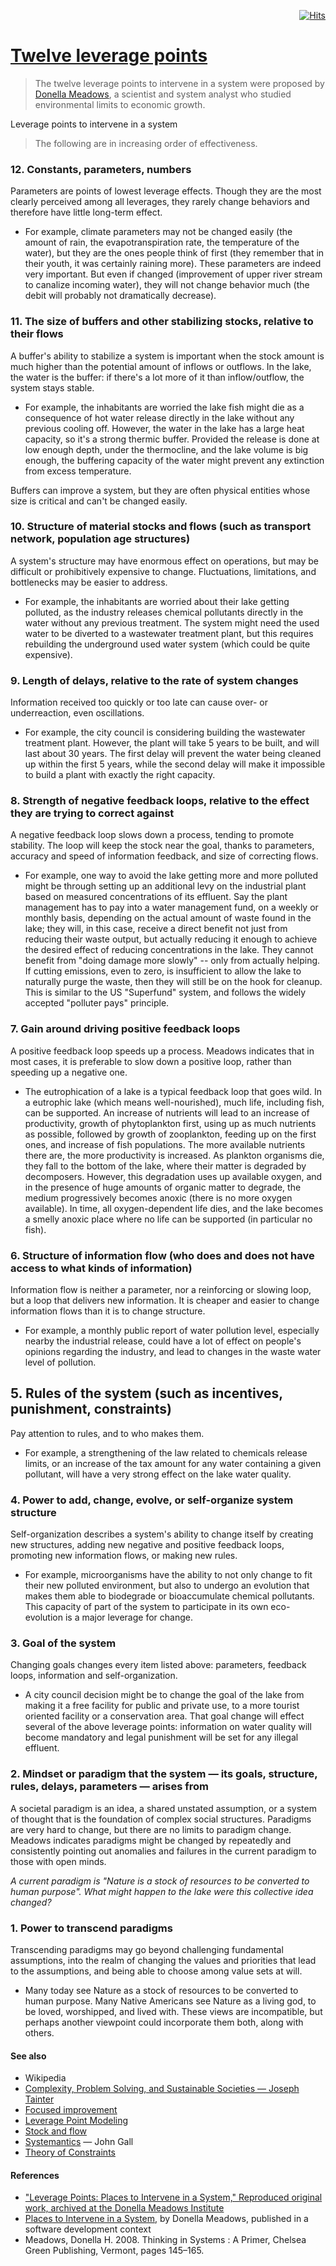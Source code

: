 <div align="right">

[![Hits](https://hits.seeyoufarm.com/api/count/incr/badge.svg?url=https%3A%2F%2Fgithub.com%2FUnderground-Railroad%2FmagnificentMammals%2Fblob%2Fmain%2FbrainDump%2Fponderings%2F12leveragePoints.md&count_bg=%23FF00ED&title_bg=%23FF00ED&icon=reverbnation.svg&icon_color=%23E7E7E7&title=hits&edge_flat=false)](https://hits.seeyoufarm.com)
  
</div>

# [Twelve leverage points](https://en.wikipedia.org/wiki/Twelve_leverage_points)
> The twelve leverage points to intervene in a system were proposed by [Donella Meadows](https://en.wikipedia.org/wiki/Donella_Meadows), a scientist and system analyst who studied environmental limits to economic growth.

Leverage points to intervene in a system
> The following are in increasing order of effectiveness.

### 12. Constants, parameters, numbers 
Parameters are points of lowest leverage effects. Though they are the most clearly perceived among all leverages, they rarely change behaviors and therefore have little long-term effect.
+ For example, climate parameters may not be changed easily (the amount of rain, the evapotranspiration rate, the temperature of the water), but they are the ones people think of first (they remember that in their youth, it was certainly raining more). These parameters are indeed very important. But even if changed (improvement of upper river stream to canalize incoming water), they will not change behavior much (the debit will probably not dramatically decrease).

### 11. The size of buffers and other stabilizing stocks, relative to their flows
A buffer's ability to stabilize a system is important when the stock amount is much higher than the potential amount of inflows or outflows. In the lake, the water is the buffer: if there's a lot more of it than inflow/outflow, the system stays stable.
+ For example, the inhabitants are worried the lake fish might die as a consequence of hot water release directly in the lake without any previous cooling off. However, the water in the lake has a large heat capacity, so it's a strong thermic buffer. Provided the release is done at low enough depth, under the thermocline, and the lake volume is big enough, the buffering capacity of the water might prevent any extinction from excess temperature.

Buffers can improve a system, but they are often physical entities whose size is critical and can't be changed easily.

### 10. Structure of material stocks and flows (such as transport network, population age structures)
A system's structure may have enormous effect on operations, but may be difficult or prohibitively expensive to change. Fluctuations, limitations, and bottlenecks may be easier to address.
+ For example, the inhabitants are worried about their lake getting polluted, as the industry releases chemical pollutants directly in the water without any previous treatment. The system might need the used water to be diverted to a wastewater treatment plant, but this requires rebuilding the underground used water system (which could be quite expensive).

### 9. Length of delays, relative to the rate of system changes
Information received too quickly or too late can cause over- or underreaction, even oscillations.
+ For example, the city council is considering building the wastewater treatment plant. However, the plant will take 5 years to be built, and will last about 30 years. The first delay will prevent the water being cleaned up within the first 5 years, while the second delay will make it impossible to build a plant with exactly the right capacity.

### 8. Strength of negative feedback loops, relative to the effect they are trying to correct against
A negative feedback loop slows down a process, tending to promote stability. The loop will keep the stock near the goal, thanks to parameters, accuracy and speed of information feedback, and size of correcting flows.
+ For example, one way to avoid the lake getting more and more polluted might be through setting up an additional levy on the industrial plant based on measured concentrations of its effluent. Say the plant management has to pay into a water management fund, on a weekly or monthly basis, depending on the actual amount of waste found in the lake; they will, in this case, receive a direct benefit not just from reducing their waste output, but actually reducing it enough to achieve the desired effect of reducing concentrations in the lake. They cannot benefit from "doing damage more slowly" -- only from actually helping. If cutting emissions, even to zero, is insufficient to allow the lake to naturally purge the waste, then they will still be on the hook for cleanup. This is similar to the US "Superfund" system, and follows the widely accepted "polluter pays" principle.

### 7. Gain around driving positive feedback loops
A positive feedback loop speeds up a process. Meadows indicates that in most cases, it is preferable to slow down a positive loop, rather than speeding up a negative one.

+ The eutrophication of a lake is a typical feedback loop that goes wild. In a eutrophic lake (which means well-nourished), much life, including fish, can be supported. An increase of nutrients will lead to an increase of productivity, growth of phytoplankton first, using up as much nutrients as possible, followed by growth of zooplankton, feeding up on the first ones, and increase of fish populations. The more available nutrients there are, the more productivity is increased. As plankton organisms die, they fall to the bottom of the lake, where their matter is degraded by decomposers. However, this degradation uses up available oxygen, and in the presence of huge amounts of organic matter to degrade, the medium progressively becomes anoxic (there is no more oxygen available). In time, all oxygen-dependent life dies, and the lake becomes a smelly anoxic place where no life can be supported (in particular no fish).

### 6. Structure of information flow (who does and does not have access to what kinds of information)
Information flow is neither a parameter, nor a reinforcing or slowing loop, but a loop that delivers new information. It is cheaper and easier to change information flows than it is to change structure.
+ For example, a monthly public report of water pollution level, especially nearby the industrial release, could have a lot of effect on people's opinions regarding the industry, and lead to changes in the waste water level of pollution.

## 5. Rules of the system (such as incentives, punishment, constraints)
Pay attention to rules, and to who makes them.
+ For example, a strengthening of the law related to chemicals release limits, or an increase of the tax amount for any water containing a given pollutant, will have a very strong effect on the lake water quality.

### 4. Power to add, change, evolve, or self-organize system structure
Self-organization describes a system's ability to change itself by creating new structures, adding new negative and positive feedback loops, promoting new information flows, or making new rules.
+ For example, microorganisms have the ability to not only change to fit their new polluted environment, but also to undergo an evolution that makes them able to biodegrade or bioaccumulate chemical pollutants. This capacity of part of the system to participate in its own eco-evolution is a major leverage for change.

### 3. Goal of the system
Changing goals changes every item listed above: parameters, feedback loops, information and self-organization.
+ A city council decision might be to change the goal of the lake from making it a free facility for public and private use, to a more tourist oriented facility or a conservation area. That goal change will effect several of the above leverage points: information on water quality will become mandatory and legal punishment will be set for any illegal effluent.

### 2. Mindset or paradigm that the system — its goals, structure, rules, delays, parameters — arises from
A societal paradigm is an idea, a shared unstated assumption, or a system of thought that is the foundation of complex social structures. Paradigms are very hard to change, but there are no limits to paradigm change. Meadows indicates paradigms might be changed by repeatedly and consistently pointing out anomalies and failures in the current paradigm to those with open minds.

*A current paradigm is "Nature is a stock of resources to be converted to human purpose". What might happen to the lake were this collective idea changed?*

### 1. Power to transcend paradigms
Transcending paradigms may go beyond challenging fundamental assumptions, into the realm of changing the values and priorities that lead to the assumptions, and being able to choose among value sets at will.
+ Many today see Nature as a stock of resources to be converted to human purpose. Many Native Americans see Nature as a living god, to be loved, worshipped, and lived with. These views are incompatible, but perhaps another viewpoint could incorporate them both, along with others.

#### See also
+ Wikipedia
+ [Complexity, Problem Solving, and Sustainable Societies — Joseph Tainter](https://en.wikipedia.org/wiki/Complexity,_Problem_Solving,_and_Sustainable_Societies)
+ [Focused improvement](https://en.wikipedia.org/wiki/Focused_improvement)
+ [Leverage Point Modeling](https://en.wikipedia.org/wiki/Leverage_Point_Modeling)
+ [Stock and flow](https://en.wikipedia.org/wiki/Stock_and_flow)
+ [Systemantics](https://en.wikipedia.org/wiki/Systemantics) — John Gall
+ [Theory of Constraints](https://en.wikipedia.org/wiki/Theory_of_Constraints)

#### References
+ ["Leverage Points: Places to Intervene in a System," Reproduced original work, archived at the Donella Meadows Institute](http://www.donellameadows.org/archives/leverage-points-places-to-intervene-in-a-system/)
+ [Places to Intervene in a System](http://www.developerdotstar.com/mag/articles/places_intervene_system.html), by Donella Meadows, published in a software development context
+ Meadows, Donella H. 2008. Thinking in Systems : A Primer, Chelsea Green Publishing, Vermont, pages 145–165.
